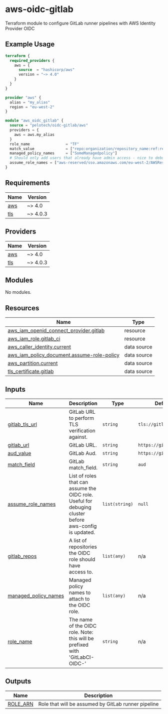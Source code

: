 # aws-oidc-gitlab
Terraform module to configure GitLab runner pipelines with AWS Identity Provider OIDC

## Example Usage
```terraform
terraform {
  required_providers {
    aws = {
      source  = "hashicorp/aws"
      version = "~> 4.0"
    }
  }
}

provider "aws" {
  alias = "my_alias"
  region = "eu-west-2"
}

module "aws_oidc_gitlab" {
  source = "pelotech/oidc-gitlab/aws"
  providers = {
    aws = aws.my_alias
  }
  role_name                = "TF"
  match_value              = ["repo:organization/repository_name:ref:refs/heads/main"]
  managed_policy_names     = ["SomeManagedpolicy"]
  # Should only add users that already have admin access - nice to debug eks clusters as the role that created them
  assume_role_names = ["aws-reserved/sso.amazonaws.com/eu-west-2/AWSReservedSSO_SomeManagedpolicy_XXXXXXXXXXXXXXXXX"]
}
```

<!-- BEGIN_TF_DOCS -->
## Requirements

| Name | Version |
|------|---------|
| <a name="requirement_aws"></a> [aws](#requirement\_aws) | ~> 4.0 |
| <a name="requirement_tls"></a> [tls](#requirement\_tls) | ~> 4.0.3 |

## Providers

| Name | Version |
|------|---------|
| <a name="provider_aws"></a> [aws](#provider\_aws) | ~> 4.0 |
| <a name="provider_tls"></a> [tls](#provider\_tls) | ~> 4.0.3 |

## Modules

No modules.

## Resources

| Name                                                                                                                                              | Type |
|---------------------------------------------------------------------------------------------------------------------------------------------------|------|
| [aws_iam_openid_connect_provider.gitlab](https://registry.terraform.io/providers/hashicorp/aws/latest/docs/resources/iam_openid_connect_provider) | resource |
| [aws_iam_role.gitlab_ci](https://registry.terraform.io/providers/hashicorp/aws/latest/docs/resources/iam_role)                                    | resource |
| [aws_caller_identity.current](https://registry.terraform.io/providers/hashicorp/aws/latest/docs/data-sources/caller_identity)                     | data source |
| [aws_iam_policy_document.assume-role-policy](https://registry.terraform.io/providers/hashicorp/aws/latest/docs/data-sources/iam_policy_document)  | data source |
| [aws_partition.current](https://registry.terraform.io/providers/hashicorp/aws/latest/docs/data-sources/partition)                                 | data source |
| [tls_certificate.gitlab](https://registry.terraform.io/providers/hashicorp/tls/latest/docs/data-sources/certificate)                              | data source |

## Inputs

| Name                                                                                               | Description                                                                                            | Type | Default | Required |
|----------------------------------------------------------------------------------------------------|--------------------------------------------------------------------------------------------------------|------|-----|:--------:|
| <a name="input_gitlab_tls_url"></a> [gitlab\_tls\_url](#input\_gitlab\_tls\_url)                   | GitLab URL to perform TLS verification against.                                                        | `string` | `tls://gitlab.com:443` | no |
| <a name="input_gitlab_url"></a> [gitlab\_url](#input\_gitlab\_url)                                 | GitLab URL.                                                                                            | `string` | `https://gitlab.com` | no |
| <a name="input_aud_value"></a> [aud\_value](#input\_aud\_value)                                    | GitLab Aud.                                                                                            | `string` | `https://gitlab.com` | no |
| <a name="input_match_field"></a> [match\_field](#input\_match\_field)                              | GitLab match_field.                                                                                    | `string` | `aud` | no |
| <a name="input_assume_role_names"></a> [assume\_role\_names](#input\_assume\_role\_names)          | List of roles that can assume the OIDC role. Useful for debuging cluster before aws-config is updated. | `list(string)` | `null` | no |
| <a name="input_gitlab_repos"></a> [gitlab\_repos](#input\_gitlab\_repos)                           | A list of repositories the OIDC role should have access to.                                            | `list(any)` | n/a | yes |
| <a name="input_managed_policy_names"></a> [managed\_policy\_names](#input\_managed\_policy\_names) | Managed policy names to attach to the OIDC role.                                                       | `list(any)` | n/a | yes |
| <a name="input_role_name"></a> [role\_name](#input\_role\_name)                                    | The name of the OIDC role. Note: this will be prefixed with 'GitLabCI-OIDC-'                           | `string` | n/a | yes |

## Outputs

| Name | Description                                         |
|------|-----------------------------------------------------|
| <a name="output_ROLE_ARN"></a> [ROLE\_ARN](#output\_ROLE\_ARN) | Role that will be assumed by GitLab runner pipeline |
<!-- END_TF_DOCS -->